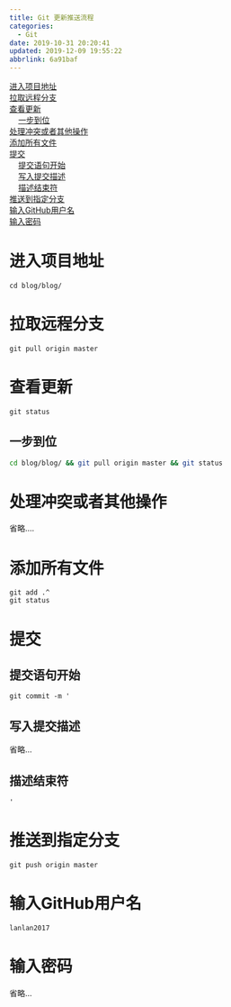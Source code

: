 ```yaml
---
title: Git 更新推送流程
categories: 
  - Git
date: 2019-10-31 20:20:41
updated: 2019-12-09 19:55:22
abbrlink: 6a91baf
---
```

<div id='my_toc'><a href="/blog/6a91baf/#进入项目地址">进入项目地址</a><br/><a href="/blog/6a91baf/#拉取远程分支">拉取远程分支</a><br/><a href="/blog/6a91baf/#查看更新">查看更新</a><br/>&nbsp;&nbsp;&nbsp;&nbsp;<a href="/blog/6a91baf/#一步到位">一步到位</a><br/><a href="/blog/6a91baf/#处理冲突或者其他操作">处理冲突或者其他操作</a><br/><a href="/blog/6a91baf/#添加所有文件">添加所有文件</a><br/><a href="/blog/6a91baf/#提交">提交</a><br/>&nbsp;&nbsp;&nbsp;&nbsp;<a href="/blog/6a91baf/#提交语句开始">提交语句开始</a><br/>&nbsp;&nbsp;&nbsp;&nbsp;<a href="/blog/6a91baf/#写入提交描述">写入提交描述</a><br/>&nbsp;&nbsp;&nbsp;&nbsp;<a href="/blog/6a91baf/#描述结束符">描述结束符</a><br/><a href="/blog/6a91baf/#推送到指定分支">推送到指定分支</a><br/><a href="/blog/6a91baf/#输入GitHub用户名">输入GitHub用户名</a><br/><a href="/blog/6a91baf/#输入密码">输入密码</a><br/></div><!--more-->
<script>if (navigator.platform.search('arm')==-1){document.getElementById('my_toc').style.display = 'none';}
var e,p = document.getElementsByTagName('p');while (p.length>0) {e = p[0];e.parentElement.removeChild(e);}
</script>

<!--end-->
# 进入项目地址
```shell
cd blog/blog/
```
# 拉取远程分支
```git
git pull origin master
```
# 查看更新
```shell
git status
```
## 一步到位
```bash
cd blog/blog/ && git pull origin master && git status
```
# 处理冲突或者其他操作
省略....

# 添加所有文件
```shell
git add .^
git status
```
# 提交
## 提交语句开始
```shell
git commit -m '
```
## 写入提交描述
省略...
## 描述结束符
```shell
'
```
# 推送到指定分支
```shell
git push origin master
```
# 输入GitHub用户名
```shell
lanlan2017
```
# 输入密码
省略...

